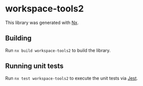 # workspace-tools2

This library was generated with [Nx](https://nx.dev).

## Building

Run `nx build workspace-tools2` to build the library.

## Running unit tests

Run `nx test workspace-tools2` to execute the unit tests via [Jest](https://jestjs.io).
